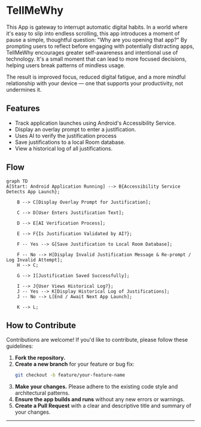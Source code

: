 # TellMeWhy

This App is gateway to  interrupt automatic digital habits. In a world where it's easy to slip into endless scrolling, this app introduces a moment of pause  a simple, thoughtful question: "Why are you opening that app?" By prompting users to reflect before engaging with potentially distracting apps, TellMeWhy encourages greater self-awareness and intentional use of technology. It's a small moment that can lead to more focused decisions, helping users break patterns of mindless usage.

The result is improved focus, reduced digital fatigue, and a more mindful relationship with your device — one that supports your productivity, not undermines it.

## Features
*   Track application launches using Android's Accessibility Service.
*   Display an overlay prompt to enter a justification.
*   Uses AI to verify the justification process
*   Save justifications to a local Room database.
*   View a historical log of all justifications.

## Flow
```mermaid
graph TD
A[Start: Android Application Running] --> B{Accessibility Service Detects App Launch};

    B --> C[Display Overlay Prompt for Justification];

    C --> D[User Enters Justification Text];

    D --> E[AI Verification Process];

    E --> F{Is Justification Validated by AI?};

    F -- Yes --> G[Save Justification to Local Room Database];

    F -- No --> H[Display Invalid Justification Message & Re-prompt / Log Invalid Attempt];
    H --> C;

    G --> I[Justification Saved Successfully];

    I --> J{User Views Historical Log?};
    J -- Yes --> K[Display Historical Log of Justifications];
    J -- No --> L[End / Await Next App Launch];

    K --> L;
```
## How to Contribute

Contributions are welcome! If you'd like to contribute, please follow these guidelines:

1.  **Fork the repository.**
2.  **Create a new branch** for your feature or bug fix:
    ```bash
    git checkout -b feature/your-feature-name
    ```
3.  **Make your changes.** Please adhere to the existing code style and architectural patterns.
4.  **Ensure the app builds and runs** without any new errors or warnings.
5.  **Create a Pull Request** with a clear and descriptive title and summary of your changes.

---
